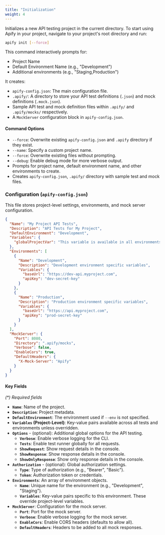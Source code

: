 ```yaml
---
title: "Initialization"
weight: 4
---
```


Initializes a new API testing project in the current directory. To start using Apify in your project, navigate to your project's root directory and run:

```bash
apify init [--force]
```

This command interactively prompts for:

- Project Name
- Default Environment Name (e.g., "Development")
- Additional environments (e.g., "Staging,Production")

It creates:

- `apify-config.json`: The main configuration file.
- `.apify/`: A directory to store your API test definitions (`.json`) and mock definitions (`.mock.json`).
- Sample API test and mock definition files within `.apify/` and `.apify/mocks/` respectively.
- A `MockServer` configuration block in `apify-config.json`.

#### Command Options

- `--force`: Overwrite existing `apify-config.json` and `.apify` directory if they exist.
- `--name`: Specify a custom project name.
- `--force`: Overwrite existing files without prompting.
- `--debug`: Enable debug mode for more verbose output.
- Prompts for project name, default environment name, and other environments to create.
- Creates `apify-config.json`, `.apify/` directory with sample test and mock files.

### Configuration (`apify-config.json`)

This file stores project-level settings, environments, and mock server configuration.

```json
{
  "Name": "My Project API Tests",
  "Description": "API Tests for My Project",
  "DefaultEnvironment": "Development",
  "Variables": {
    "globalProjectVar": "This variable is available in all environments and tests"
  },
  "Environments": [
    {
      "Name": "Development",
      "Description": "Development environment specific variables",
      "Variables": {
        "baseUrl": "https://dev-api.myproject.com",
        "apiKey": "dev-secret-key"
      }
    },
    {
      "Name": "Production",
      "Description": "Production environment specific variables",
      "Variables": {
        "baseUrl": "https://api.myproject.com",
        "apiKey": "prod-secret-key"
      }
    }
  ],
  "MockServer": {
    "Port": 8080,
    "Directory": ".apify/mocks",
    "Verbose": false,
    "EnableCors": true,
    "DefaultHeaders": {
      "X-Mock-Server": "Apify"
    }
  }
}
```

#### Key Fields

_(\*) Required fields_

- **`Name`**: Name of the project.
- **`Description`**: Project metadata.
- **`DefaultEnvironment`**: The environment used if `--env` is not specified.
- **`Variables` (Project-Level)**: Key-value pairs available across all tests and environments unless overridden.
- **`Options`** - (optional): Additional global options for the API testing.
  - **`Verbose`**: Enable verbose logging for the CLI.
  - **`Tests`**: Enable test runner globally for all requests.
  - **`ShowRequest`**: Show request details in the console.
  - **`ShowResponse`**: Show response details in the console.
  - **`ShowOnlyResponse`**: Show only response details in the console.
- **`Authorization`** - (optional): Global authorization settings.
  - **`Type`**: Type of authorization (e.g., "Bearer", "Basic").
  - **`Token`**: Authorization token or credentials.
- **`Environments`**: An array of environment objects.
  - **`Name`**: Unique name for the environment (e.g., "Development", "Staging").
  - **`Variables`**: Key-value pairs specific to this environment. These override project-level variables.
- **`MockServer`**: Configuration for the mock server.
  - **`Port`**: Port for the mock server.
  - **`Verbose`**: Enable verbose logging for the mock server.
  - **`EnableCors`**: Enable CORS headers (defaults to allow all).
  - **`DefaultHeaders`**: Headers to be added to all mock responses.
